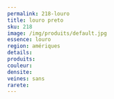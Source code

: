 ```yaml
---
permalink: 218-louro
title: louro preto
sku: 218
image: /img/produits/default.jpg
essence: louro
region: amériques
details: 
produits:
couleur: 
densite: 
veines: sans
rarete: 
---
```

